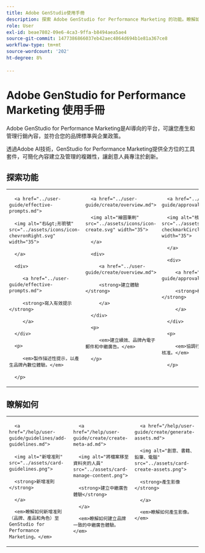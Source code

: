 ```yaml
---
title: Adobe GenStudio使用手冊
description: 探索 Adobe GenStudio for Performance Marketing 的功能。瞭解如何建立品牌內資產、產生變數和最佳化體驗。
role: User
exl-id: beae7802-09e6-4ca3-9ffa-b8494aea5ae4
source-git-commit: 1477386866037eb42aec4864d694b1e81a367ce8
workflow-type: tm+mt
source-wordcount: '202'
ht-degree: 8%

---
```


# Adobe GenStudio for Performance Marketing 使用手冊

Adobe GenStudio for Performance Marketing是AI導向的平台，可讓您產生和管理行銷內容，並符合您的品牌標準與企業政策。

透過Adobe AI技術，GenStudio for Performance Marketing提供全方位的工具套件，可簡化內容建立及管理的複雜性，讓創意人員專注於創新。

## 探索功能

<table style="table-layout:fixed">

<tr style="border: 0;">

   <td valign="top">

      <a href="../user-guide/effective-prompts.md">

      <img alt="右&gt;形箭號" src="../assets/icons/icon-chevronRight.svg" width="35">

      </a>

      <div>

         <a href="../user-guide/effective-prompts.md">

         <strong>寫入有效提示</strong>

         </a>

      </div>

      <p>

         <em>製作描述性提示，以產生品牌內數位體驗。</em>

      </p>

   </td>

   <td valign="top">

      <a href="../user-guide/create/overview.md">

      <img alt="繪圖筆刷" src="../assets/icons/icon-create.svg" width="35">

      </a>

      <div>

         <a href="../user-guide/create/overview.md">

         <strong>建立體驗</strong>

         </a>

      </div>

      <p>

         <em>建立績效、品牌內電子郵件和中繼廣告。</em>

      </p>

   </td>

   <td valign="top">

      <a href="../user-guide/approvals/overview.md">

      <img alt="核取記號" src="../assets/icons/icon-checkmarkCircle.svg" width="35">

      </a>

      <div>

         <a href="../user-guide/approvals/overview.md">

         <strong>檢閱與核准</strong>

         </a>

      </div>

      <p>

         <em>協調行銷資產的簡化稽核與核准。</em>

      </p>

   </td>

   <td valign="top">

      <a href="../user-guide/content/overview.md">

      <img alt="格線" src="../assets/icons/icon-images.svg" width="35">

      </a>

      <div>

         <a href="../user-guide/content/overview.md">

         <strong>管理內容</strong>

         </a>

      </div>

      <p>

         <em>尋找、管理內容以及重新使用內容，同時維護品牌方針。</em>

      </p>

   </td>

   <td valign="top">

      <a href="../user-guide/insights/overview.md">

      <img alt="圖表" src="../assets/icons/icon-dataAnalytics.svg" width="35">

      </a>

      <div>

         <a href="../user-guide/insights/overview.md">

         <strong>檢視深入分析</strong>

         </a>

      </div>

      <p>

         <em>分析付費媒體管道的內容有效性。</em>

      </p>

   </td>

</tr>

</table>

## 瞭解如何

<table style="table-layout:fixed">

<td valign="top">

   <div>

      <a href="/help/user-guide/guidelines/add-guidelines.md">

      <img alt="新增准則" src="../assets/card-guidelines.png">

      <strong>新增准則</strong>

      </a>

   </div>

   <p>

      <em>瞭解如何新增准則（品牌、產品和角色）至GenStudio for Performance Marketing。</em>

   </p>

</td>

<td valign="top">

   <div>

      <a href="/help/user-guide/create/create-meta-ad.md">

      <img alt="將檔案移至資料夾的人員" src="../assets/card-manage-content.png">

      <strong>建立中繼廣告體驗</strong>

      </a>

   </div>

   <p>

      <em>瞭解如何建立品牌一致的中繼廣告體驗。</em>

   </p>

</td>

<td valign="top">

   <div>

      <a href="/help/user-guide/create/generate-assets.md">

      <img alt="創意、書籍、鉛筆、電腦" src="../assets/card-create-assets.png">

      <strong>產生影像</strong>

      </a>

   </div>

   <p>

      <em>瞭解如何產生影像。</em>

   </p>

</td>

</table>
